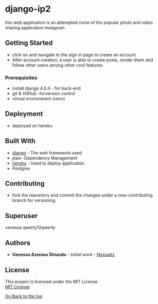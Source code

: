 # django-ip2
this web application is an attempted clone of the popular photo and video sharing application Instagram

## Getting Started
* click on and navigate to the sign in page to create an account
* After account creation, a user is able to create posts, render them and follow other users among other cool features

### Prerequisites
* install django 4.0.4 - for back-end
* git & GitHub -forversion control
* virtual environment (venv)


## Deployment
* deployed on heroku


## Built With

* [django](https://www.djangoproject.com/) - The web framework used
* *pipe*- Dependency Management
* [heroku](https://www.heroku.com/home) - Used to deploy application
* Postgres

## Contributing
* fork the repository and commit the changes under a new-contributing branch for versioning

## Superuser 
vanessa
qwerty12qwerty

## Authors

* **Vanessa Azenwa Shiundu** - *Initial work* - [NessaAz](https://github.com/NessaAz)


## License
This project is licensed under the MIT License  
[MIT License](./LICENSE)

 [Go Back to the top](#portfolio)

